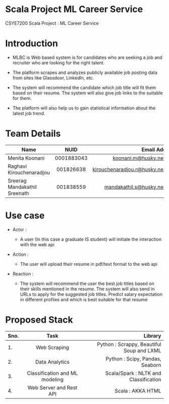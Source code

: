 # Scala Project ML Career Service
CSYE7200 Scala Project : ML Career Service

# Introduction
-   MLBC is Web based system is for candidates who are seeking a job and recruiter who are looking for the right talent.
    
-   The platform scrapes and analyzes publicly available job posting data from sites like Glassdoor, LinkedIn, etc.
    
-   The system will recommend the candidate which job title will fit them based on their resume. The system will also give job links to the suitable for them.
    
-   The platform will also help us to gain statistical information about the latest job trend.

# Team Details

| Name| NUID| Email Address|
| ------------- |:-------------:| -----:|
| Menita Koonani    | 0001883043 |[koonani.m@husky.neu.edu](mailto:koonani.m@husky.neu.edu) |
| Raghavi Kirouchenaradjou     | 001826638|   [kirouchenaradjou.r@husky.neu.edu](mailto:kirouchenaradjou.r@husky.neu.edu) |
| Sreerag Mandakathil Sreenath | 001838559      |    [mandakathil.s@husky.neu.edu](mailto:mandakathil.s@husky.neu.edu) |

# Use case

-   Actor :
    

	-  A user (In this case a graduate IS student) will initiate the interaction with the web api
    

-   Action :
    

	 - The user will upload their resume in pdf/text format to the web api
    

-   Reaction :
    

	- The system will recommend the user the best job titles based on their skills mentioned in the resume. The system will also send in URLs to apply for the suggested job titles. Predict salary expectation in different profiles and which is best suitable for that resume

# Proposed Stack

| Sno.| Task| Library|
| ------------- |:-------------:| -----:|
| 1.   | Web Scraping|Python : Scrappy, Beautiful Soup and LXML |
|2.    | Data Analytics|   Python : Scipy, Pandas, Seaborn |
|3.  | Classification and ML modeling|    Scala/Spark : NLTK and Classification|
|4.  | Web Server and Rest API|    Scala : AKKA HTML |



